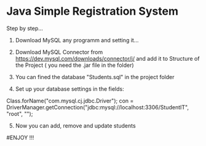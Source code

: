 # Java Simple Registration System

Step by step...

1) Download MySQL any programm and setting it...

2) Download MySQL Connector from https://dev.mysql.com/downloads/connector/j/ and add it to Structure of the Project ( you need the .jar file in the folder)

3) You can fined the database "Students.sql" in the project folder

4) Set up your database settings in the fields:

Class.forName("com.mysql.cj.jdbc.Driver");
con = DriverManager.getConnection("jdbc:mysql://localhost:3306/StudentIT", "root", "");

5) Now you can add, remove and update students

#ENJOY !!!


